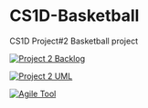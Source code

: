 # CS1D-Basketball

CS1D Project#2 Basketball project


[![Project 2 Backlog](https://img.shields.io/badge/Doc-Backlog-orange)](https://docs.google.com/document/d/1VmVtazNAxn4uavpPnZ8OLJHeyubUREAuMOGAoOx62-8/edit)

[![Project 2 UML](https://img.shields.io/badge/Doc-UML-red)](https://www.draw.io/?state=%7B%22ids%22:%5B%221tqnhW2bwpiVxS0hWFkECgFM3XQ-JTWNq%22%5D,%22action%22:%22open%22,%22userId%22:%22103365937936131963834%22%7D#G1tqnhW2bwpiVxS0hWFkECgFM3XQ-JTWNq)

[![Agile Tool](https://trello.com/invite/b/TedlAMlc/79a5dd808088ea6ffab163927853f32e/agile-sprint-board)]()
